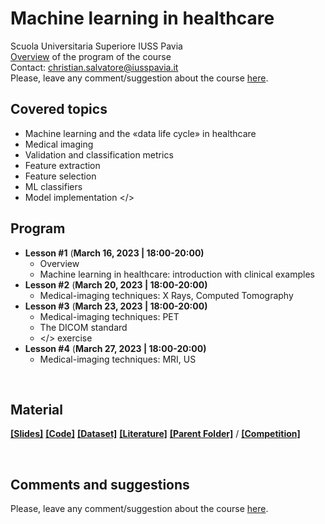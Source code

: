 # Machine learning in healthcare
Scuola Universitaria Superiore IUSS Pavia
<br>
[Overview](https://github.com/christiansalvatore/ml-in-healthcare-iusspavia/blob/main/L0a__overview.pdf) of the program of the course
<br>
Contact: christian.salvatore@iusspavia.it
<br>
Please, leave any comment/suggestion about the course [here](https://docs.google.com/forms/d/e/1FAIpQLScv6GB87NED6Dufv2K67YrP4yhGGHuBZk_je2G5EnhH7IRyzQ/viewform?usp=sf_link).

## Covered topics
* Machine learning and the «data life cycle» in healthcare
* Medical imaging
* Validation and classification metrics
* Feature extraction
* Feature selection
* ML classifiers
* Model implementation </>

## Program
* __Lesson #1__ (__March 16, 2023 \| 18:00-20:00)__ <br>
	* Overview
	* Machine learning in healthcare: introduction with clinical examples
* __Lesson #2__ (__March 20, 2023 \| 18:00-20:00)__ <br>
	* Medical-imaging techniques: X Rays, Computed Tomography
* __Lesson #3__ (__March 23, 2023 \| 18:00-20:00)__ <br>
	* Medical-imaging techniques: PET
	* The DICOM standard
	* </> exercise
* __Lesson #4__ (__March 27, 2023 \| 18:00-20:00)__ <br>
	* Medical-imaging techniques: MRI, US

<br>

## Material
[__[Slides]__](https://drive.google.com/drive/folders/1QjjutCJ5DEm9KVGApWlUuYPbIpBl-HPE?usp=sharing)
[__[Code]__](https://drive.google.com/drive/folders/1oGEkJD5VDR2XDQD3_qSlC-Qj8y-KwmlD?usp=sharing)
[__[Dataset]__](https://drive.google.com/drive/folders/1ughIQwT397LDUlY3LdtzExZ4ZkH82OMW?usp=sharing)
[__[Literature]__](https://drive.google.com/drive/folders/14LVJ5sR7mhy99Uv0cV7_Z80aClvzVcdx?usp=sharing)
[__[Parent Folder]__](https://drive.google.com/drive/folders/1fNVYixvuFPLhRpw9zy4Uy9dre_SKE84T?usp=sharing)
/
[__[Competition]__](https://www.kaggle.com/t/35810b4eb0ea4c698b3205ad2ed27684)

<br>

## Comments and suggestions
Please, leave any comment/suggestion about the course [here](https://docs.google.com/forms/d/e/1FAIpQLScv6GB87NED6Dufv2K67YrP4yhGGHuBZk_je2G5EnhH7IRyzQ/viewform?usp=sf_link).
